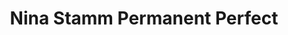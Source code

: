 ---
title: "Nina Stamm Permanent Perfect"
url: /nuernberg/nina-stamm-permanent-perfect/
shop: Kosmetik
---